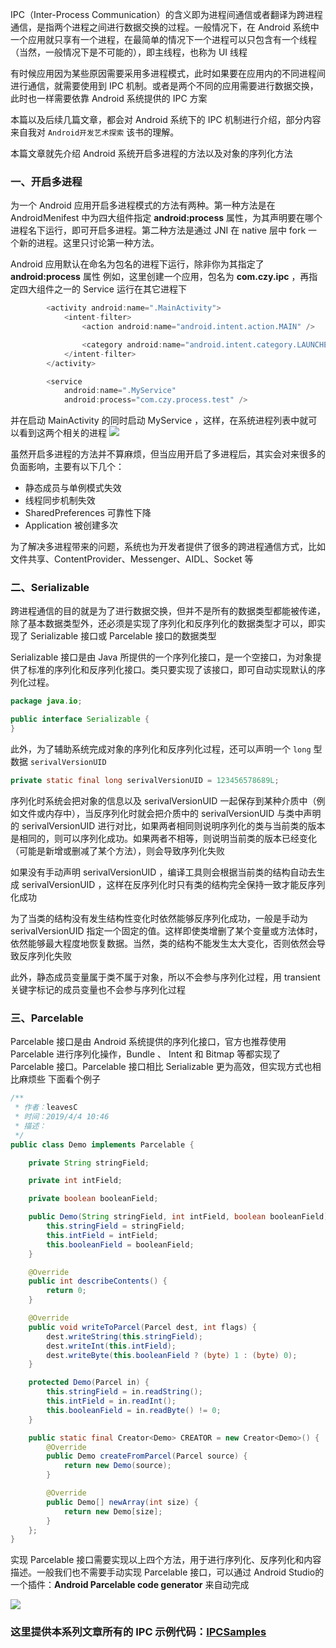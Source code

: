 IPC（Inter-Process Communication）的含义即为进程间通信或者翻译为跨进程通信，是指两个进程之间进行数据交换的过程。一般情况下，在 Android 系统中一个应用就只享有一个进程，在最简单的情况下一个进程可以只包含有一个线程（当然，一般情况下是不可能的），即主线程，也称为 UI 线程

有时候应用因为某些原因需要采用多进程模式，此时如果要在应用内的不同进程间进行通信，就需要使用到 IPC 机制。或者是两个不同的应用需要进行数据交换，此时也一样需要依靠 Android 系统提供的 IPC 方案

本篇以及后续几篇文章，都会对 Android 系统下的 IPC 机制进行介绍，部分内容来自我对 `Android开发艺术探索` 该书的理解。

本篇文章就先介绍 Android 系统开启多进程的方法以及对象的序列化方法

### 一、开启多进程

为一个 Android 应用开启多进程模式的方法有两种。第一种方法是在 AndroidMenifest 中为四大组件指定 **android:process** 属性，为其声明要在哪个进程名下运行，即可开启多进程。第二种方法是通过 JNI 在 native 层中 fork 一个新的进程。这里只讨论第一种方法。

Android 应用默认在命名为包名的进程下运行，除非你为其指定了 **android:process** 属性
例如，这里创建一个应用，包名为 **com.czy.ipc** ，再指定四大组件之一的 Service 运行在其它进程下

``` java
        <activity android:name=".MainActivity">
            <intent-filter>
                <action android:name="android.intent.action.MAIN" />

                <category android:name="android.intent.category.LAUNCHER" />
            </intent-filter>
        </activity>

        <service
            android:name=".MyService"
            android:process="com.czy.process.test" />
```
并在启动 MainActivity 的同时启动 MyService ，这样，在系统进程列表中就可以看到这两个相关的进程
![](https://upload-images.jianshu.io/upload_images/2552605-06601ada5827dab8.png?imageMogr2/auto-orient/strip%7CimageView2/2/w/1240)


虽然开启多进程的方法并不算麻烦，但当应用开启了多进程后，其实会对来很多的负面影响，主要有以下几个：

 - 静态成员与单例模式失效
 - 线程同步机制失效
 - SharedPreferences 可靠性下降
 - Application 被创建多次

为了解决多进程带来的问题，系统也为开发者提供了很多的跨进程通信方式，比如文件共享、ContentProvider、Messenger、AIDL、Socket 等

### 二、Serializable 

跨进程通信的目的就是为了进行数据交换，但并不是所有的数据类型都能被传递，除了基本数据类型外，还必须是实现了序列化和反序列化的数据类型才可以，即实现了 Serializable 接口或 Parcelable 接口的数据类型

Serializable 接口是由 Java 所提供的一个序列化接口，是一个空接口，为对象提供了标准的序列化和反序列化接口。类只要实现了该接口，即可自动实现默认的序列化过程。

``` java
package java.io;

public interface Serializable {
}

```
此外，为了辅助系统完成对象的序列化和反序列化过程，还可以声明一个 `long` 型数据 `serivalVersionUID` 

``` java
private static final long serivalVersionUID = 123456578689L;
```
序列化时系统会把对象的信息以及 serivalVersionUID 一起保存到某种介质中（例如文件或内存中），当反序列化时就会把介质中的 serivalVersionUID 与类中声明的 serivalVersionUID 进行对比，如果两者相同则说明序列化的类与当前类的版本是相同的，则可以序列化成功。如果两者不相等，则说明当前类的版本已经变化（可能是新增或删减了某个方法），则会导致序列化失败

如果没有手动声明 serivalVersionUID ，编译工具则会根据当前类的结构自动去生成 serivalVersionUID ，这样在反序列化时只有类的结构完全保持一致才能反序列化成功

为了当类的结构没有发生结构性变化时依然能够反序列化成功，一般是手动为 serivalVersionUID 指定一个固定的值。这样即使类增删了某个变量或方法体时，依然能够最大程度地恢复数据。当然，类的结构不能发生太大变化，否则依然会导致反序列化失败

此外，静态成员变量属于类不属于对象，所以不会参与序列化过程，用 transient 关键字标记的成员变量也不会参与序列化过程

### 三、Parcelable
Parcelable 接口是由 Android 系统提供的序列化接口，官方也推荐使用 Parcelable 进行序列化操作，Bundle 、 Intent 和 Bitmap 等都实现了 Parcelable 接口。Parcelable 接口相比 Serializable 更为高效，但实现方式也相比麻烦些
下面看个例子

``` java
/**
 * 作者：leavesC
 * 时间：2019/4/4 10:46
 * 描述：
 */
public class Demo implements Parcelable {

    private String stringField;

    private int intField;

    private boolean booleanField;

    public Demo(String stringField, int intField, boolean booleanField) {
        this.stringField = stringField;
        this.intField = intField;
        this.booleanField = booleanField;
    }

    @Override
    public int describeContents() {
        return 0;
    }

    @Override
    public void writeToParcel(Parcel dest, int flags) {
        dest.writeString(this.stringField);
        dest.writeInt(this.intField);
        dest.writeByte(this.booleanField ? (byte) 1 : (byte) 0);
    }

    protected Demo(Parcel in) {
        this.stringField = in.readString();
        this.intField = in.readInt();
        this.booleanField = in.readByte() != 0;
    }

    public static final Creator<Demo> CREATOR = new Creator<Demo>() {
        @Override
        public Demo createFromParcel(Parcel source) {
            return new Demo(source);
        }

        @Override
        public Demo[] newArray(int size) {
            return new Demo[size];
        }
    };
}
```
实现 Parcelable 接口需要实现以上四个方法，用于进行序列化、反序列化和内容描述。一般我们也不需要手动实现 Parcelable 接口，可以通过 Android Studio的一个插件：**Android Parcelable code generator** 来自动完成

![](https://upload-images.jianshu.io/upload_images/2552605-d8b1687a60d93dbc.png?imageMogr2/auto-orient/strip%7CimageView2/2/w/1240)

### **这里提供本系列文章所有的 IPC 示例代码：[IPCSamples](https://github.com/leavesC/IPCSamples)**